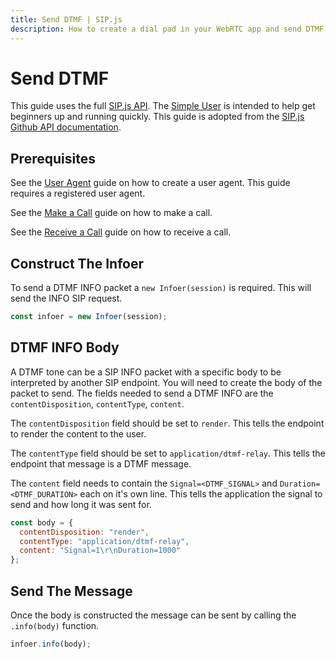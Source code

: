 ```yaml
---
title: Send DTMF | SIP.js
description: How to create a dial pad in your WebRTC app and send DTMF tones with SIP.js
---
```


# Send DTMF

This guide uses the full [SIP.js API](https://github.com/onsip/SIP.js/blob/master/docs/api/sip.js.md). The [Simple User](./simple) is intended to help get beginners up and running quickly. This guide is adopted from the [SIP.js Github API documentation](https://github.com/onsip/SIP.js/blob/master/docs/api.md).

## Prerequisites

See the [User Agent](./user-agent) guide on how to create a user agent. This guide requires a registered user agent.

See the [Make a Call](./make-call) guide on how to make a call.

See the [Receive a Call](./receive-call) guide on how to receive a call.

## Construct The Infoer

To send a DTMF INFO packet a `new Infoer(session)` is required. This will send the INFO SIP request.

~~~javascript
const infoer = new Infoer(session);
~~~

## DTMF INFO Body

A DTMF tone can be a SIP INFO packet with a specific body to be interpreted by another SIP endpoint. You will need to create the body of the packet to send. The fields needed to send a DTMF INFO are the `contentDisposition`, `contentType`, `content`.

The `contentDisposition` field should be set to `render`. This tells the endpoint to render the content to the user.

The `contentType` field should be set to `application/dtmf-relay`. This tells the endpoint that message is a DTMF message.

The `content` field needs to contain the `Signal=<DTMF_SIGNAL>` and `Duration=<DTMF_DURATION>` each on it's own line. This tells the application the signal to send and how long it was sent for.

~~~javascript
const body = {
  contentDisposition: "render",
  contentType: "application/dtmf-relay",
  content: "Signal=1\r\nDuration=1000"
};
~~~

## Send The Message

Once the body is constructed the message can be sent by calling the `.info(body)` function.

~~~javascript
infoer.info(body);
~~~
